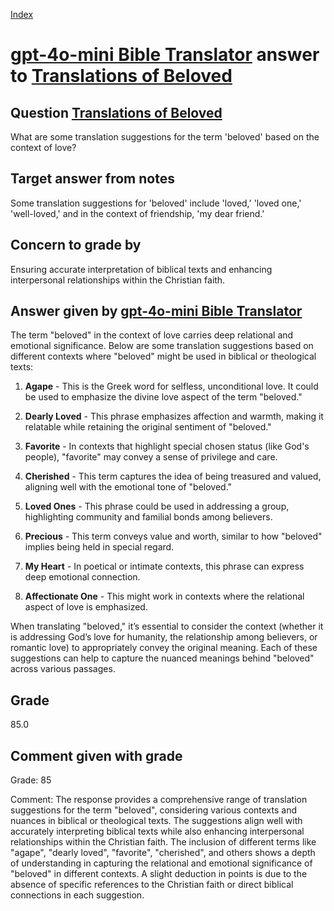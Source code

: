 
[Index](../../index.md)
# [gpt-4o-mini Bible Translator](../../answering_models/gpt-4o-mini_Bible_Translator.md) answer to [Translations of Beloved](../../questions/Translations_of_Beloved.md)

## Question [Translations of Beloved](../../questions/Translations_of_Beloved.md)
What are some translation suggestions for the term 'beloved' based on the context of love?

## Target answer from notes
Some translation suggestions for 'beloved' include 'loved,' 'loved one,' 'well-loved,' and in the context of friendship, 'my dear friend.'

## Concern to grade by
Ensuring accurate interpretation of biblical texts and enhancing interpersonal relationships within the Christian faith.

## Answer given by [gpt-4o-mini Bible Translator](../../answering_models/gpt-4o-mini_Bible_Translator.md)
The term "beloved" in the context of love carries deep relational and emotional significance. Below are some translation suggestions based on different contexts where "beloved" might be used in biblical or theological texts:

1. **Agape** - This is the Greek word for selfless, unconditional love. It could be used to emphasize the divine love aspect of the term "beloved."

2. **Dearly Loved** - This phrase emphasizes affection and warmth, making it relatable while retaining the original sentiment of "beloved."

3. **Favorite** - In contexts that highlight special chosen status (like God's people), "favorite" may convey a sense of privilege and care.

4. **Cherished** - This term captures the idea of being treasured and valued, aligning well with the emotional tone of "beloved."

5. **Loved Ones** - This phrase could be used in addressing a group, highlighting community and familial bonds among believers.

6. **Precious** - This term conveys value and worth, similar to how "beloved" implies being held in special regard.

7. **My Heart** - In poetical or intimate contexts, this phrase can express deep emotional connection.

8. **Affectionate One** - This might work in contexts where the relational aspect of love is emphasized.

When translating "beloved," it’s essential to consider the context (whether it is addressing God’s love for humanity, the relationship among believers, or romantic love) to appropriately convey the original meaning. Each of these suggestions can help to capture the nuanced meanings behind "beloved" across various passages.

## Grade
85.0

## Comment given with grade
Grade: 85

Comment: The response provides a comprehensive range of translation suggestions for the term "beloved", considering various contexts and nuances in biblical or theological texts. The suggestions align well with accurately interpreting biblical texts while also enhancing interpersonal relationships within the Christian faith. The inclusion of different terms like "agape", "dearly loved", "favorite", "cherished", and others shows a depth of understanding in capturing the relational and emotional significance of "beloved" in different contexts. A slight deduction in points is due to the absence of specific references to the Christian faith or direct biblical connections in each suggestion.
